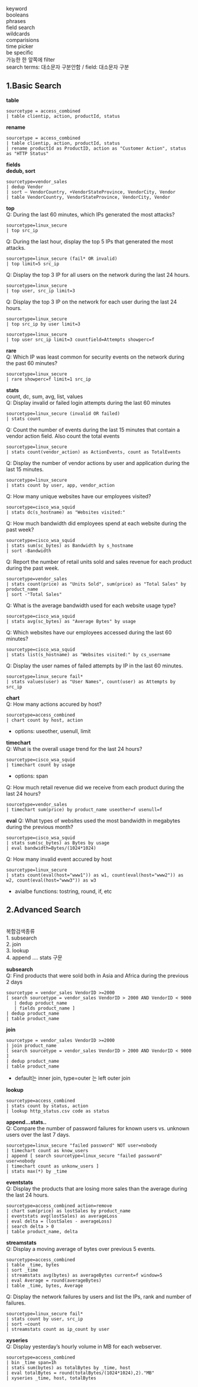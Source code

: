 keyword<br>
booleans<br>
phrases<br>
field search<br>
wildcards<br>
comparisions<br>
time picker<br>
be specific<br>
가능한 한 앞쪽에 filter<br>
search terms: 대소문자 구분안함 / field: 대소문자 구분<br>

## 1.Basic Search
**table**
```
sourcetype = access_combined 
| table clientip, action, productId, status
```

**rename**
```
sourcetype = access_combined 
| table clientip, action, productId, status
| rename productId as ProductID, action as "Customer Action", status as "HTTP Status"
```
**fields**
<br>
**dedub, sort**
```
sourcetype=vendor_sales
| dedup Vendor
| sort – VendorCountry, +VendorStateProvince, VendorCity, Vendor
| table VendorCountry, VendorStateProvince, VendorCity, Vendor
```
**top**
<br>
Q: During the last 60 minutes, which IPs generated the most attacks?
```
sourcetype=linux_secure
| top src_ip
```
Q: During the last hour, display the top 5 IPs that generated the most attacks.
```
sourcetype=linux_secure (fail* OR invalid) 
| top limit=5 src_ip 
```
Q: Display the top 3 IP for all users on the network during the last 24 hours.
```
sourcetype=linux_secure 
| top user, src_ip limit=3 
```
Q: Display the top 3 IP on the network for each user during the last 24 hours.
```
sourcetype=linux_secure 
| top src_ip by user limit=3 
```
```
sourcetype=linux_secure 
| top user src_ip limit=3 countfield=Attempts showperc=f
```
**rare**
<br>
 Q: Which IP was least common for security events on the network during the past 60 minutes?
 ```
 sourcetype=linux_secure 
| rare showperc=f limit=1 src_ip
 ```
**stats**
<br>
count, dc, sum, avg, list, values
<br>
Q: Display invalid or failed login attempts during the last 60 minutes
```
sourcetype=linux_secure (invalid OR failed) 
| stats count 
```
Q: Count the number of events during the last 15 minutes that contain a vendor action field. Also count the total events
```
sourcetype=linux_secure 
| stats count(vendor_action) as ActionEvents, count as TotalEvents
```
Q: Display the number of vendor actions  by user and application during the last 15 minutes.
```
sourcetype=linux_secure
| stats count by user, app, vendor_action
```
Q: How many unique websites have our employees visited?
```
sourcetype=cisco_wsa_squid 
| stats dc(s_hostname) as "Websites visited:"
```
Q: How much bandwidth did employees spend at each website during the past week?
```
sourcetype=cisco_wsa_squid
| stats sum(sc_bytes) as Bandwidth by s_hostname 
| sort -Bandwidth 
```
Q: Report the number of retail units sold and sales revenue for each product during the past week. 
```
sourcetype=vendor_sales
| stats count(price) as "Units Sold", sum(price) as "Total Sales" by product_name
| sort -"Total Sales" 
```
Q: What is the average bandwidth used for each website usage type?
```
sourcetype=cisco_wsa_squid
| stats avg(sc_bytes) as "Average Bytes" by usage
```
Q: Which websites have our employees accessed during the last 60 minutes?
```
sourcetype=cisco_wsa_squid 
| stats list(s_hostname) as "Websites visited:" by cs_username
```
Q: Display the user names of failed attempts by IP in the last 60 minutes. 
```
sourcetype=linux_secure fail* 
| stats values(user) as "User Names", count(user) as Attempts by src_ip
```

**chart**
<br>
Q: How many actions accured by host?
```
sourcetype=access_combined 
| chart count by host, action
```
- options: useother, usenull, limit

**timechart**
<br>
Q: What is the overall usage trend for the last 24 hours?
```
sourcetype=cisco_wsa_squid 
| timechart count by usage
```
- options: span

Q: How much retail revenue did we receive from each product during the last 24 hours?
```
sourcetype=vendor_sales 
| timechart sum(price) by product_name useother=f usenull=f
```
**eval**
Q: What types of websites used the most bandwidth in megabytes during the previous month?
```
sourcetype=cisco_wsa_squid
| stats sum(sc_bytes) as Bytes by usage 
| eval bandwidth=Bytes/(1024*1024)
```
Q: How many invalid event accured by host
```
sourcetype=linux_secure 
| stats count(eval(host="www1")) as w1, count(eval(host="www2")) as w2, count(eval(host="www3")) as w3
```
- avialbe functions: tostring, round, if, etc

## 2.Advanced Search
<br>
복합검색종류<br>
1. subsearch<br>
2. join<br>
3. lookup<br>
4. append .... stats 구문<br>

**subsearch**
<br>
Q: Find products that were sold both in Asia and Africa during the previous 2 days
```
sourcetype = vendor_sales VendorID >=2000
[ search sourcetype = vendor_sales VendorID > 2000 AND VendorID < 9000
   | dedup product_name
   | fields product_name ] 
| dedup product_name
| table product_name
```
**join**
```
sourcetype = vendor_sales VendorID >=2000
| join product_name
[ search sourcetype = vendor_sales VendorID > 2000 AND VendorID < 9000 ]
| dedup product_name
| table product_name
```
- default는 inner join, type=outer 는 left outer join

**lookup**
```
sourcetype=access_combined 
| stats count by status, action 
| lookup http_status.csv code as status
```
**append...stats..**
<br>
Q: Compare the number of password failures for known users vs. unknown users over the last 7 days.
```
sourcetype=linux_secure "failed password" NOT user=nobody
| timechart count as know_users
| append [ search sourcetype=linux_secure "failed password" user=nobody
| timechart count as unkonw_users ]
| stats max(*) by _time
```
**eventstats**
<br>
Q: Display the products that are losing more sales than the average during the last 24 hours.

```
sourcetype=access_combined action=remove
| chart sum(price) as lostSales by product_name
| eventstats avg(lostSales) as averageLoss
| eval delta = (lostSales - averageLoss)
| search delta > 0
| table product_name, delta
```
**streamstats**
<br>
Q: Display a moving average of bytes over previous 5 events.
```
sourcetype=access_combined
| table _time, bytes
| sort _time
| streamstats avg(bytes) as averageBytes current=f window=5
| eval Average = round(averageBytes)
| table _time, bytes, Average
```
Q: Display the network failures by users and list the IPs, rank and number of failures.
```
sourcetype=linux_secure fail*
| stats count by user, src_ip
| sort –count
| streamstats count as ip_count by user
```
**xyseries**
<br>
Q: Display yesterday’s hourly volume in MB for each webserver.
```
sourcetype=access_combined
| bin _time span=1h
| stats sum(bytes) as totalBytes by _time, host
| eval totalBytes = round(totalBytes/(1024*1024),2)."MB"
| xyseries _time, host, totalBytes
```
